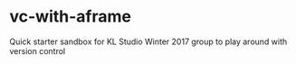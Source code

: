 # vc-with-aframe
Quick starter sandbox for KL Studio Winter 2017 group to play around with version control
